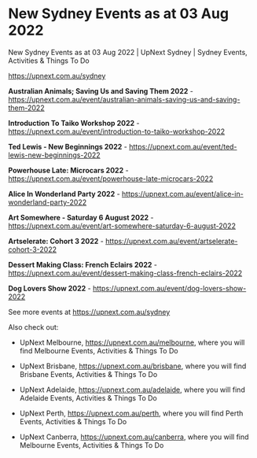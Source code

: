 # New Sydney Events as at 03 Aug 2022
New Sydney Events as at 03 Aug 2022 | UpNext Sydney | Sydney Events, Activities &amp; Things To Do

https://upnext.com.au/sydney


**Australian Animals; Saving Us and Saving Them 2022** - https://upnext.com.au/event/australian-animals-saving-us-and-saving-them-2022

**Introduction To Taiko Workshop 2022** - https://upnext.com.au/event/introduction-to-taiko-workshop-2022

**Ted Lewis - New Beginnings 2022** - https://upnext.com.au/event/ted-lewis-new-beginnings-2022

**Powerhouse Late: Microcars 2022** - https://upnext.com.au/event/powerhouse-late-microcars-2022

**Alice In Wonderland Party 2022** - https://upnext.com.au/event/alice-in-wonderland-party-2022

**Art Somewhere - Saturday 6 August 2022** - https://upnext.com.au/event/art-somewhere-saturday-6-august-2022

**Artselerate: Cohort 3 2022** - https://upnext.com.au/event/artselerate-cohort-3-2022

**Dessert Making Class: French Eclairs 2022** - https://upnext.com.au/event/dessert-making-class-french-eclairs-2022

**Dog Lovers Show 2022** - https://upnext.com.au/event/dog-lovers-show-2022



See more events at https://upnext.com.au/sydney


Also check out:

* UpNext Melbourne, https://upnext.com.au/melbourne, where you will find Melbourne Events, Activities & Things To Do

* UpNext Brisbane, https://upnext.com.au/brisbane, where you will find Brisbane Events, Activities & Things To Do

* UpNext Adelaide, https://upnext.com.au/adelaide, where you will find Adelaide Events, Activities & Things To Do

* UpNext Perth, https://upnext.com.au/perth, where you will find Perth Events, Activities & Things To Do

* UpNext Canberra, https://upnext.com.au/canberra, where you will find Melbourne Events, Activities & Things To Do